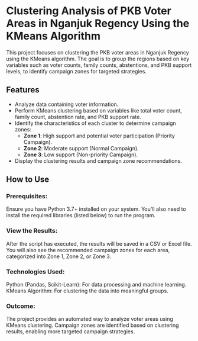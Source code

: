 # Clustering Analysis of PKB Voter Areas in Nganjuk Regency Using the KMeans Algorithm

This project focuses on clustering the PKB voter areas in Nganjuk Regency using the KMeans algorithm. The goal is to group the regions based on key variables such as voter counts, family counts, abstentions, and PKB support levels, to identify campaign zones for targeted strategies.

## Features
- Analyze data containing voter information.
- Perform KMeans clustering based on variables like total voter count, family count, abstention rate, and PKB support rate.
- Identify the characteristics of each cluster to determine campaign zones:
  - **Zone 1**: High support and potential voter participation (Priority Campaign).
  - **Zone 2**: Moderate support (Normal Campaign).
  - **Zone 3**: Low support (Non-priority Campaign).
- Display the clustering results and campaign zone recommendations.

## How to Use

### Prerequisites:
Ensure you have Python 3.7+ installed on your system. You'll also need to install the required libraries (listed below) to run the program.

### View the Results:
After the script has executed, the results will be saved in a CSV or Excel file.
You will also see the recommended campaign zones for each area, categorized into Zone 1, Zone 2, or Zone 3.
### Technologies Used:
Python (Pandas, Scikit-Learn): For data processing and machine learning.
KMeans Algorithm: For clustering the data into meaningful groups.
### Outcome:
The project provides an automated way to analyze voter areas using KMeans clustering.
Campaign zones are identified based on clustering results, enabling more targeted campaign strategies.
